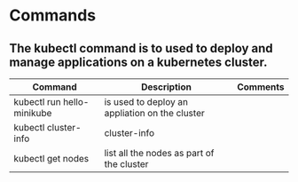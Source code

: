 # Commands
## The kubectl command is to used to deploy and manage applications on a kubernetes cluster.

| Command | Description | Comments |
|---------|-------------|----------|
| kubectl run hello-minikube | is used to deploy an appliation on the cluster | |
| kubectl cluster-info | cluster-info | |
| kubectl get nodes | list all the nodes as part of the cluster | |


